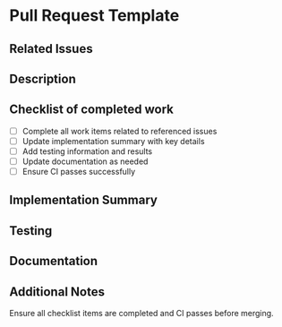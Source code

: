 # Pull Request Template

## Related Issues
<!-- Reference the issues this PR addresses, e.g. #11, #45 -->

## Description
<!-- Provide a concise summary of the changes and their purpose -->

## Checklist of completed work
- [ ] Complete all work items related to referenced issues
- [ ] Update implementation summary with key details
- [ ] Add testing information and results
- [ ] Update documentation as needed
- [ ] Ensure CI passes successfully

## Implementation Summary
<!-- Summarize the key implementation details -->

## Testing
<!-- Describe testing performed and results -->

## Documentation
<!-- List any documentation updates -->

## Additional Notes
<!-- Any other relevant information -->

<!-- Instructions for branch and PR -->
Ensure all checklist items are completed and CI passes before merging.

